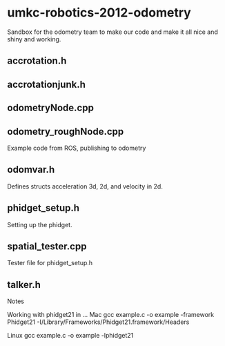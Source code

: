 umkc-robotics-2012-odometry
===========================
Sandbox for the odometry team to make our code and make it all nice and shiny and working.

accrotation.h
------------

accrotationjunk.h
------------

odometryNode.cpp
-------------

odometry_roughNode.cpp
-------------
Example code from ROS, publishing to odometry

odomvar.h
-------------
Defines structs acceleration 3d, 2d, and velocity in 2d.

phidget_setup.h
--------------
Setting up the phidget.

spatial_tester.cpp
--------------
Tester file for phidget_setup.h

talker.h
---------------



Notes

Working with phidget21 in ...
Mac
gcc example.c -o example -framework Phidget21 -I/Library/Frameworks/Phidget21.framework/Headers

Linux
gcc example.c -o example -lphidget21